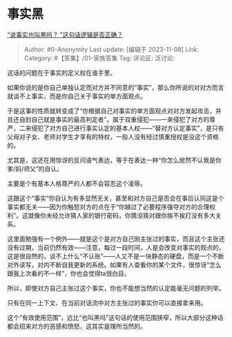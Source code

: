 # 事实黑
[“说事实也叫黑吗？ ”这句话逻辑是否正确？](https://www.zhihu.com/question/474558870/answer/3281318145)

> Author: #0-Anonymity
> Last update: [编辑于 2023-11-08]
> Link:
> Category: #【答集】/01-家族答集 
> Tag:
> 评论区:
> 泛讨论:

这话的问题在于事实的定义权在谁手里。

如果你说的是你自己单独认定而对方并不同意的“事实”，那么你所说的对对方而言就谈不上事实，而是你自己关于事实的单方面观点。

于是这事的性质就转变成了“你根据自己对事实的单方面观点对对方发起攻击，并且还自封自己就是事实的最高判定者”。属于双重侵犯——一来侵犯了对方的尊严，二来侵犯了对方自己进行事实认定的基本人权——“替对方认定事实”，是只有父母对子女、老师对学生才享有的特权，一般人没有经过慎重授权是没这个资格的。

尤其是，这还在用惊讶的反问语气表达，等于在表达一种“你怎么居然不认我是你爹/妈/师父”的自认。

主要是个有基本人格尊严的人都不会容忍这个凌辱。

这跟这个“事实”你自认为有多显然无关，甚至和对方自己是否会在事后认同这是个事实都无关——因为你触怒对方的点在于“你越过了必要程序强夺对方的合理权利”。这就像你未经允许猜人家的银行密码，你猜没猜对跟你挨不挨打没有多大关系。

这里面勉强有一个例外——就是这个是对方自己刚主张过的事实，而且这个主张还没有过期，当前仍然有效——注意，每过一段时间，人是会改变对事实的观点的，这是很自然的，谈不上什么“不认账”——人又不是一块静态的硬盘，而是一个不断对外读写，对内不断自我更新的系统。如果有人查看你的某个文件，很惊讶“怎么跟我上次看的不一样”，你也会觉得ta很白目。

所以，即使对方自己主张过这个事实，你也不能想当然的认定能毫无问题的列举。

只有在同一上下文、在当前对话流中对方主张过的事实你可以直接拿来用。

这个“有效使用范围”，远比“也叫黑吗”这句话的使用范围狭窄，所以大部分这种话都会招来对方的恶感和愤怒，这其实是理所当然的。